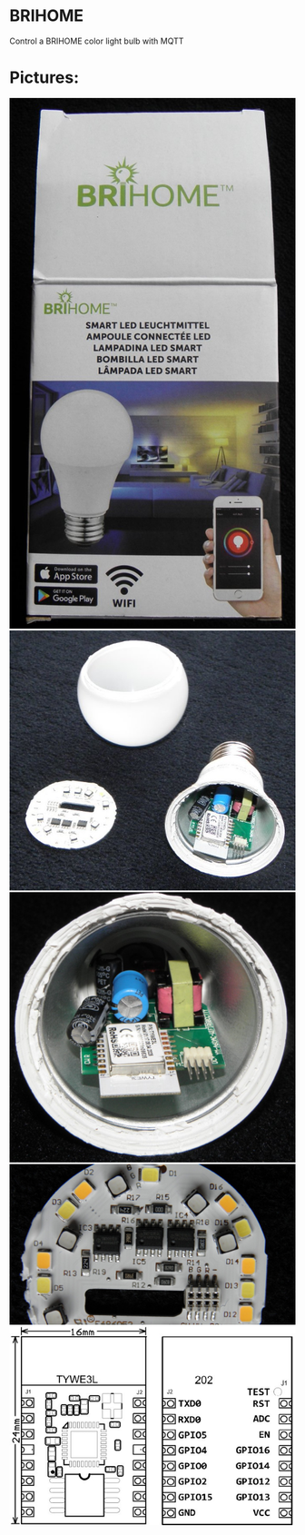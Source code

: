 # BRIHOME
Control a BRIHOME color light bulb with MQTT

Pictures:
=========
![image](pictures/box.jpg)
![image](pictures/bulb.jpg)
![image](pictures/inside.jpg)
![image](pictures/leds.jpg)
![image](pictures/TYWE3L-Modul.jpg)

